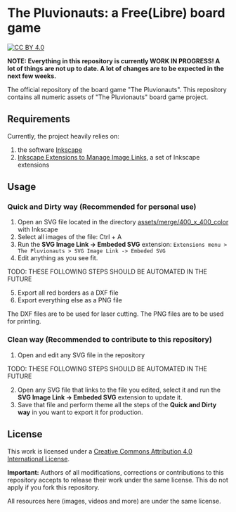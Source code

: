 # The Pluvionauts: a Free(Libre) board game

[![CC BY 4.0](https://img.shields.io/badge/License-CC%20BY%204.0-lightgrey.svg)](http://creativecommons.org/licenses/by/4.0/)

**NOTE: Everything in this repository is currently WORK IN PROGRESS! A lot of things are not up to date. A lot of changes are to be expected in the next few weeks.**

The official repository of the board game "The Pluvionauts".
This repository contains all numeric assets of "The Pluvionauts" board game project.

## Requirements

Currently, the project heavily relies on:

1. the software [Inkscape](https://inkscape.org/)
2. [Inkscape Extensions to Manage Image Links](https://github.com/pluvionauts/inkscape_manage_image_links#inkscape-extensions-to-manage-image-links), a set of Inkscape extensions

## Usage

### Quick and Dirty way (Recommended for personal use)

1. Open an SVG file located in the directory [assets/merge/400_x_400_color](assets/merge/400_x_400_color) with Inkscape
2. Select all images of the file: Ctrl + A
3. Run the **SVG Image Link -> Embeded SVG** extension: `Extensions menu > The Pluvionauts > SVG Image Link -> Embeded SVG`
4. Edit anything as you see fit.

TODO: THESE FOLLOWING STEPS SHOULD BE AUTOMATED IN THE FUTURE

5. Export all red borders as a DXF file
6. Export everything else as a PNG file

The DXF files are to be used for laser cutting.
The PNG files are to be used for printing.

### Clean way (Recommended to contribute to this repository)

1. Open and edit any SVG file in the repository

TODO: THESE FOLLOWING STEPS SHOULD BE AUTOMATED IN THE FUTURE

2. Open any SVG file that links to the file you edited, select it and run the **SVG Image Link -> Embeded SVG** extension to update it.
3. Save that file and perform theme all the steps of the **Quick and Dirty way** in you want to export it for production.

## License

This work is licensed under a [Creative Commons Attribution 4.0 International License](http://creativecommons.org/licenses/by/4.0/).

**Important:** Authors of all modifications, corrections or contributions to this repository accepts to release their work under the same license. 
This do not apply if you fork this repository.

All resources here (images, videos and more) are under the same license.
